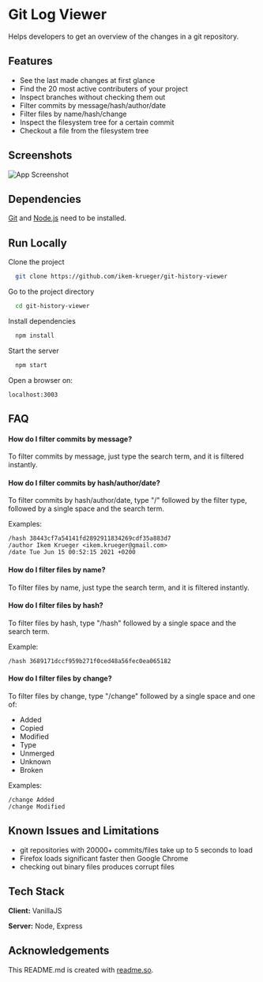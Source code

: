 
# Git Log Viewer

Helps developers to get an overview of the changes in a git repository.

## Features

- See the last made changes at first glance
- Find the 20 most active contributers of your project
- Inspect branches without checking them out
- Filter commits by message/hash/author/date
- Filter files by name/hash/change
- Inspect the filesystem tree for a certain commit
- Checkout a file from the filesystem tree

## Screenshots

![App Screenshot](https://github.com/ikem-krueger/git-history-viewer/raw/master/Screenshot.png)

## Dependencies

[Git](https://git-scm.com/downloads) and [Node.js](https://nodejs.org/en/download/) need to be installed.

## Run Locally

Clone the project

```bash
  git clone https://github.com/ikem-krueger/git-history-viewer
```

Go to the project directory

```bash
  cd git-history-viewer
```

Install dependencies

```bash
  npm install
```

Start the server

```bash
  npm start
```

Open a browser on:

    localhost:3003

## FAQ

#### How do I filter commits by message?

To filter commits by message, just type the search term, and it is filtered instantly.

#### How do I filter commits by hash/author/date?

To filter commits by hash/author/date, type "/" followed by the filter type, followed by a single space and the search term.

Examples:

    /hash 38443cf7a54141fd2892911834269cdf35a883d7
    /author Ikem Krueger <ikem.krueger@gmail.com>
    /date Tue Jun 15 00:52:15 2021 +0200

#### How do I filter files by name?

To filter files by name, just type the search term, and it is filtered instantly.

#### How do I filter files by hash?

To filter files by hash, type "/hash" followed by a single space and the search term.

Example:

    /hash 3689171dccf959b271f0ced48a56fec0ea065182

#### How do I filter files by change?

To filter files by change, type "/change" followed by a single space and one of:

* Added
* Copied
* Modified
* Type
* Unmerged
* Unknown
* Broken

Examples:

    /change Added
    /change Modified

## Known Issues and Limitations

* git repositories with 20000+ commits/files take up to 5 seconds to load
* Firefox loads significant faster then Google Chrome
* checking out binary files produces corrupt files

## Tech Stack

**Client:** VanillaJS

**Server:** Node, Express

## Acknowledgements

This README.md is created with [readme.so](https://readme.so/).
